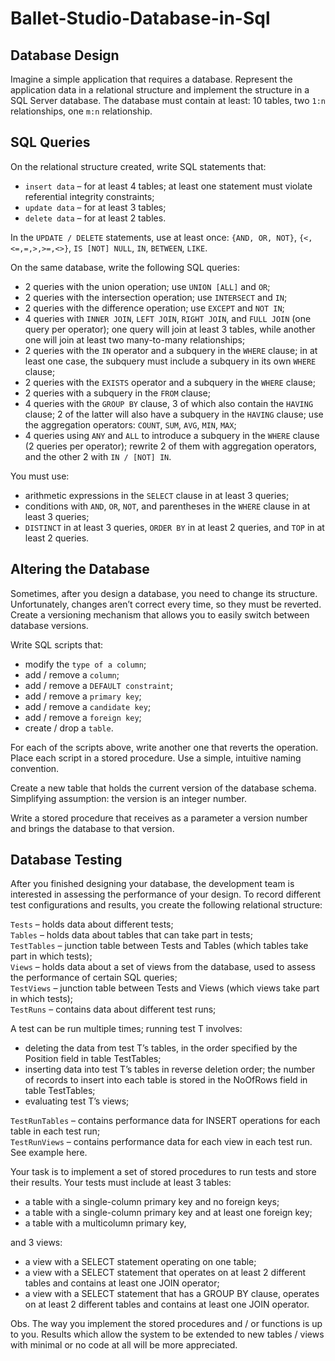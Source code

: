 # Ballet-Studio-Database-in-Sql

## Database Design

Imagine a simple application that requires a database. Represent the application data in a relational structure and implement the structure in a SQL Server database. The database must contain at least: 10 tables, two `1:n` relationships, one `m:n` relationship.

## SQL Queries

On the relational structure created, write SQL statements that:
- `insert data` – for at least 4 tables; at least one statement must violate referential integrity constraints;
- `update data` – for at least 3 tables;
- `delete data` – for at least 2 tables.

In the `UPDATE / DELETE` statements, use at least once: `{AND, OR, NOT}`,  `{<,<=,=,>,>=,<>}`, `IS [NOT] NULL`, `IN`, `BETWEEN`, `LIKE`.

On the same database, write the following SQL queries:
- 2 queries with the union operation; use `UNION [ALL]` and `OR`;
- 2 queries with the intersection operation; use `INTERSECT` and `IN`;
- 2 queries with the difference operation; use `EXCEPT` and `NOT IN`;
- 4 queries with `INNER JOIN`, `LEFT JOIN`, `RIGHT JOIN`, and `FULL JOIN` (one query per operator); one query will join at least 3 tables, while another one will join at least two many-to-many relationships;
- 2 queries with the `IN` operator and a subquery in the `WHERE` clause; in at least one case, the subquery must include a subquery in its own `WHERE` clause;
- 2 queries with the `EXISTS` operator and a subquery in the `WHERE` clause;
- 2 queries with a subquery in the `FROM` clause;                       
- 4 queries with the `GROUP BY` clause, 3 of which also contain the `HAVING` clause; 2 of the latter will also have a subquery in the `HAVING` clause; use the aggregation operators: `COUNT`, `SUM`, `AVG`, `MIN`, `MAX`;
- 4 queries using `ANY` and `ALL` to introduce a subquery in the `WHERE` clause (2 queries per operator); rewrite 2 of them with aggregation operators, and the other 2 with `IN / [NOT] IN`.

You must use:
- arithmetic expressions in the `SELECT` clause in at least 3 queries;
- conditions with `AND`, `OR`, `NOT`, and parentheses in the `WHERE` clause in at least 3 queries;
- `DISTINCT` in at least 3 queries, `ORDER BY` in at least 2 queries, and `TOP` in at least 2 queries.

## Altering the Database

Sometimes, after you design a database, you need to change its structure. Unfortunately, changes aren’t correct every time, so they must be reverted. Create a versioning mechanism that allows you to easily switch between database versions.

Write SQL scripts that:
- modify the `type of a column`;
- add / remove a `column`;
- add / remove a `DEFAULT constraint`;
- add / remove a `primary key`;
- add / remove a `candidate key`;
- add / remove a `foreign key`;
- create / drop a `table`.

For each of the scripts above, write another one that reverts the operation. Place each script in a stored procedure. Use a simple, intuitive naming convention.

Create a new table that holds the current version of the database schema. Simplifying assumption: the version is an integer number.

Write a stored procedure that receives as a parameter a version number and brings the database to that version.

## Database Testing

After you finished designing your database, the development team is interested in assessing the performance of your design. To record different test configurations and results, you create the following relational structure:

`Tests` – holds data about different tests;\
`Tables` – holds data about tables that can take part in tests;\
`TestTables` – junction table between Tests and Tables (which tables take part in which tests);\
`Views` – holds data about a set of views from the database, used to assess the performance of certain SQL queries;\
`TestViews` – junction table between Tests and Views (which views take part in which tests);\
`TestRuns` – contains data about different test runs;

A test can be run multiple times; running test T involves:
- deleting the data from test T’s tables, in the order specified by the Position field in table TestTables;
- inserting data into test T’s tables in reverse deletion order; the number of records to insert into each table is stored in the NoOfRows field in table TestTables;
- evaluating test T’s views;

`TestRunTables` – contains performance data for INSERT operations for each table in each test run;\
`TestRunViews` – contains performance data for each view in each test run. See example here.

Your task is to implement a set of stored procedures to run tests and store their results. Your tests must include at least 3 tables:
- a table with a single-column primary key and no foreign keys;
- a table with a single-column primary key and at least one foreign key;
- a table with a multicolumn primary key, 

and 3 views:
- a view with a SELECT statement operating on one table;
- a view with a SELECT statement that operates on at least 2 different tables and contains at least one JOIN operator;
- a view with a SELECT statement that has a GROUP BY clause, operates on at least 2 different tables and contains at least one JOIN operator.

Obs. The way you implement the stored procedures and / or functions is up to you. Results which allow the system to be extended to new tables / views with minimal or no code at all will be more appreciated.
